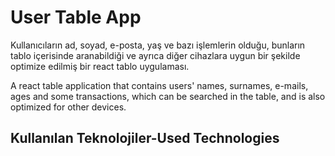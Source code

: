
# User Table App

Kullanıcıların ad, soyad, e-posta, yaş ve bazı işlemlerin olduğu, bunların tablo içerisinde aranabildiği ve ayrıca diğer cihazlara uygun bir şekilde optimize edilmiş bir react tablo uygulaması.

A react table application that contains users' names, surnames, e-mails, ages and some transactions, which can be searched in the table, and is also optimized for other devices.

## Kullanılan Teknolojiler-Used Technologies


